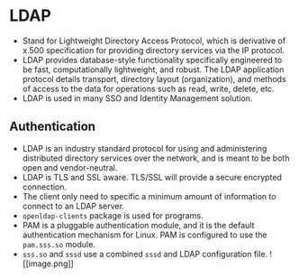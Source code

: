 # LDAP
- Stand for Lightweight Directory Access Protocol, which is derivative of x.500 specification for providing directory services via the IP protocol.
- LDAP provides database-style functionality specifically engineered to be fast, computationally lightweight, and robust. The LDAP application protocol details transport, directory layout (organization), and methods of access to the data for operations such as read, write, delete, etc.
- LDAP is used in many SSO and Identity Management solution.
## Authentication
- LDAP is an industry standard protocol for using and administering distributed directory services over the network, and is meant to be both open and vendor-neutral.
- LDAP is TLS and SSL aware. TLS/SSL will provide a secure encrypted connection.
- The client only need to specific a minimum amount of information to connect to an LDAP server.
- `openldap-clients` package is used for programs.
- PAM is a pluggable authentication module, and it is the default authentication mechanism for Linux. PAM is configured to use the `pam.sss.so` module.
- `sss.so` and `sssd` use a combined `sssd` and LDAP configuration file.
![[image.png]]